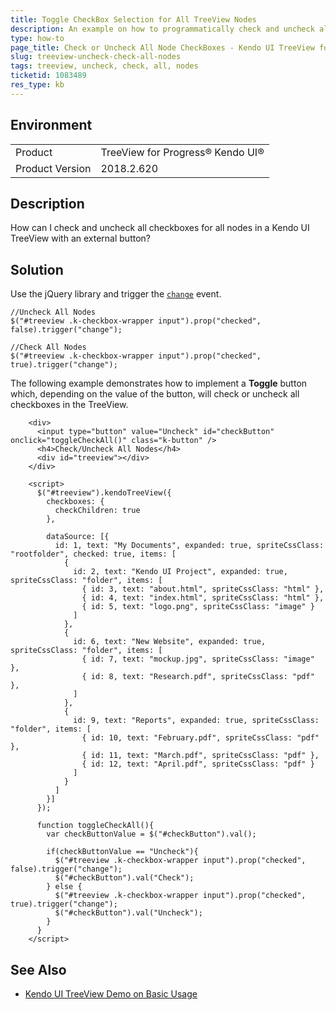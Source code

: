 ```yaml
---
title: Toggle CheckBox Selection for All TreeView Nodes
description: An example on how to programmatically check and uncheck all Kendo UI TreeView checkbox nodes.
type: how-to
page_title: Check or Uncheck All Node CheckBoxes - Kendo UI TreeView for jQuery
slug: treeview-uncheck-check-all-nodes
tags: treeview, uncheck, check, all, nodes
ticketid: 1083489
res_type: kb
---
```


## Environment

<table>
 <tr>
  <td>Product</td>
  <td>TreeView for Progress® Kendo UI®</td>
 </tr>
 <tr>
  <td>Product Version</td>
  <td>2018.2.620</td>
 </tr>
</table>

## Description

How can I check and uncheck all checkboxes for all nodes in a Kendo UI TreeView with an external button?  

## Solution

Use the jQuery library and trigger the [`change`](https://docs.telerik.com/kendo-ui/api/javascript/ui/treeview/events/change) event.  

```
//Uncheck All Nodes
$("#treeview .k-checkbox-wrapper input").prop("checked", false).trigger("change");

//Check All Nodes
$("#treeview .k-checkbox-wrapper input").prop("checked", true).trigger("change");
```

The following example demonstrates how to implement a **Toggle** button which, depending on the value of the button, will check or uncheck all checkboxes in the TreeView.

```dojo
    <div>
      <input type="button" value="Uncheck" id="checkButton" onclick="toggleCheckAll()" class="k-button" />
      <h4>Check/Uncheck All Nodes</h4>
      <div id="treeview"></div>
    </div>

    <script>
      $("#treeview").kendoTreeView({
        checkboxes: {
          checkChildren: true
        },

        dataSource: [{
          id: 1, text: "My Documents", expanded: true, spriteCssClass: "rootfolder", checked: true, items: [
            {
              id: 2, text: "Kendo UI Project", expanded: true, spriteCssClass: "folder", items: [
                { id: 3, text: "about.html", spriteCssClass: "html" },
                { id: 4, text: "index.html", spriteCssClass: "html" },
                { id: 5, text: "logo.png", spriteCssClass: "image" }
              ]
            },
            {
              id: 6, text: "New Website", expanded: true, spriteCssClass: "folder", items: [
                { id: 7, text: "mockup.jpg", spriteCssClass: "image" },
                { id: 8, text: "Research.pdf", spriteCssClass: "pdf" },
              ]
            },
            {
              id: 9, text: "Reports", expanded: true, spriteCssClass: "folder", items: [
                { id: 10, text: "February.pdf", spriteCssClass: "pdf" },
                { id: 11, text: "March.pdf", spriteCssClass: "pdf" },
                { id: 12, text: "April.pdf", spriteCssClass: "pdf" }
              ]
            }
          ]
        }]
      });

      function toggleCheckAll(){
        var checkButtonValue = $("#checkButton").val();

        if(checkButtonValue == "Uncheck"){
          $("#treeview .k-checkbox-wrapper input").prop("checked", false).trigger("change");
          $("#checkButton").val("Check");
        } else {
          $("#treeview .k-checkbox-wrapper input").prop("checked", true).trigger("change");
          $("#checkButton").val("Uncheck");
        }
      }
    </script>
```

## See Also

* [Kendo UI TreeView Demo on Basic Usage](https://demos.telerik.com/kendo-ui/treeview/checkboxes)
